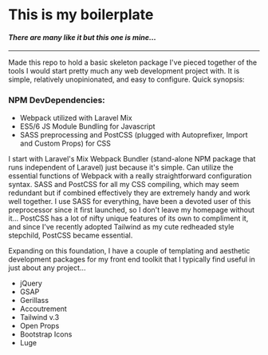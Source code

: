 # This is my boilerplate
#### *There are many like it but this one is mine...*
---
Made this repo to hold a basic skeleton package I've pieced together of the tools I would start pretty much any web development project with. It is simple, relatively unopinionated, and easy to configure. Quick synopsis:

### NPM DevDependencies:
- Webpack utilized with Laravel Mix
- ES5/6 JS Module Bundling for Javascript
- SASS preprocessing and PostCSS (plugged with Autoprefixer, Import and Custom Props) for CSS

I start with Laravel's Mix Webpack Bundler (stand-alone NPM package that runs independent of Laravel) just because it's simple. Can utilize the essential functions of Webpack with a really straightforward configuration syntax. SASS and PostCSS for all my CSS compiling, which may seem redundant but if combined effectively they are extremely handy and work well together. I use SASS for everything, have been a devoted user of this preprocessor since it first launched, so I don't leave my homepage without it... PostCSS has a lot of nifty unique features of its own to compliment it, and since I've recently adopted Tailwind as my cute redheaded style stepchild, PostCSS became essential.

Expanding on this foundation, I have a couple of templating and aesthetic development packages for my front end toolkit that I typically find useful in just about any project...
- jQuery
- GSAP
- Gerillass
- Accoutrement
- Tailwind v.3
- Open Props
- Bootstrap Icons
- Luge
